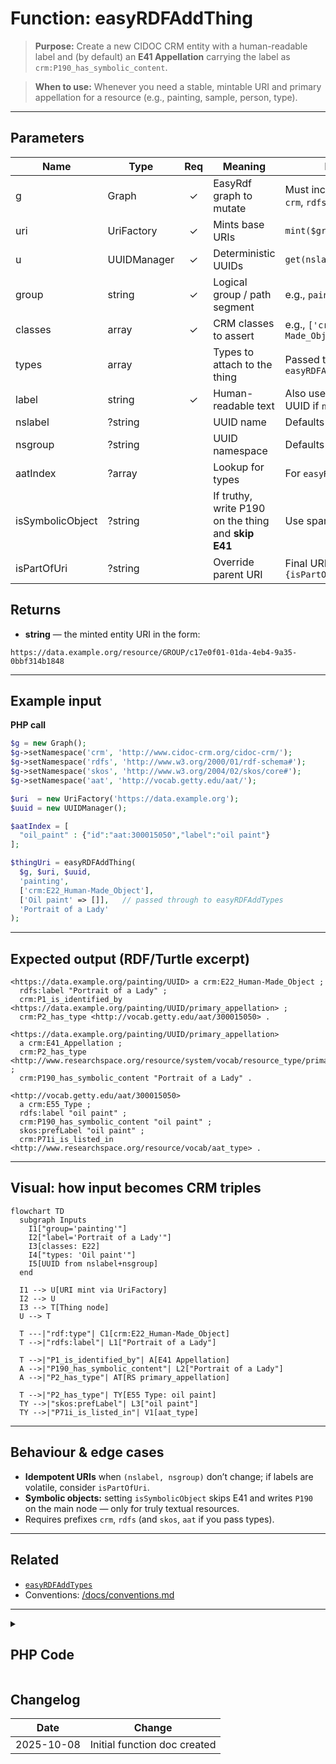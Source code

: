 # Function: easyRDFAddThing

> **Purpose:** Create a new CIDOC CRM entity with a human-readable label and (by default) an **E41 Appellation** carrying the label as `crm:P190_has_symbolic_content`.

> **When to use:** Whenever you need a stable, mintable URI and primary appellation for a resource (e.g., painting, sample, person, type).

---

## Parameters

| Name | Type | Req | Meaning | Notes |
|---|---|:--:|---|---|
| g | Graph | ✓ | EasyRdf graph to mutate | Must include prefixes `crm`, `rdfs` |
| uri | UriFactory | ✓ | Mints base URIs | `mint($group, $uuid)` |
| u | UUIDManager | ✓ | Deterministic UUIDs | `get(nslabel, nsgroup)` |
| group | string | ✓ | Logical group / path segment | e.g., `painting`, `sample` |
| classes | array | ✓ | CRM classes to assert | e.g., `['crm:E22_Human-Made_Object']` |
| types | array |  | Types to attach to the thing | Passed to `easyRDFAddTypes` |
| label | string | ✓ | Human-readable text | Also used to seed UUID if `nslabel` null |
| nslabel | ?string |  | UUID name | Defaults to `label` |
| nsgroup | ?string |  | UUID namespace | Defaults to `group` |
| aatIndex | ?array |  | Lookup for types | For `easyRDFAddTypes` |
| isSymbolicObject | ?string |  | If truthy, write P190 on the thing and **skip E41** | Use sparingly |
| isPartOfUri | ?string |  | Override parent URI | Final URI: `{isPartOfUri}/{group}` |

## Returns
- **string** — the minted entity URI in the form:
```
https://data.example.org/resource/GROUP/c17e0f01-01da-4eb4-9a35-0bbf314b1848
```

---

## Example input

**PHP call**
```php
$g = new Graph();
$g->setNamespace('crm', 'http://www.cidoc-crm.org/cidoc-crm/');
$g->setNamespace('rdfs', 'http://www.w3.org/2000/01/rdf-schema#');
$g->setNamespace('skos', 'http://www.w3.org/2004/02/skos/core#');
$g->setNamespace('aat', 'http://vocab.getty.edu/aat/');

$uri  = new UriFactory('https://data.example.org');
$uuid = new UUIDManager();

$aatIndex = [
  "oil_paint" : {"id":"aat:300015050","label":"oil paint"}
];

$thingUri = easyRDFAddThing(
  $g, $uri, $uuid,
  'painting',
  ['crm:E22_Human-Made_Object'],
  ['Oil paint' => []],   // passed through to easyRDFAddTypes
  'Portrait of a Lady'
);
```

---

## Expected output (RDF/Turtle excerpt)

```turtle
<https://data.example.org/painting/UUID> a crm:E22_Human-Made_Object ;
  rdfs:label "Portrait of a Lady" ;
  crm:P1_is_identified_by <https://data.example.org/painting/UUID/primary_appellation> ;
  crm:P2_has_type <http://vocab.getty.edu/aat/300015050> .

<https://data.example.org/painting/UUID/primary_appellation>
  a crm:E41_Appellation ;
  crm:P2_has_type <http://www.researchspace.org/resource/system/vocab/resource_type/primary_appellation> ;
  crm:P190_has_symbolic_content "Portrait of a Lady" .

<http://vocab.getty.edu/aat/300015050>
  a crm:E55_Type ;
  rdfs:label "oil paint" ;
  crm:P190_has_symbolic_content "oil paint" ;
  skos:prefLabel "oil paint" ;
  crm:P71i_is_listed_in <http://www.researchspace.org/resource/vocab/aat_type> .
```

---

## Visual: how input becomes CRM triples

```mermaid
flowchart TD
  subgraph Inputs
    I1["group='painting'"]
    I2["label='Portrait of a Lady'"]
    I3[classes: E22]
    I4["types: 'Oil paint'"]
    I5[UUID from nslabel+nsgroup]
  end

  I1 --> U[URI mint via UriFactory]
  I2 --> U
  I3 --> T[Thing node]
  U --> T

  T ---|"rdf:type"| C1[crm:E22_Human-Made_Object]
  T -->|"rdfs:label"| L1["Portrait of a Lady"]

  T -->|"P1_is_identified_by"| A[E41 Appellation]
  A -->|"P190_has_symbolic_content"| L2["Portrait of a Lady"]
  A -->|"P2_has_type"| AT[RS primary_appellation]

  T -->|"P2_has_type"| TY[E55 Type: oil paint]
  TY -->|"skos:prefLabel"| L3["oil paint"]
  TY -->|"P71i_is_listed_in"| V1[aat_type]
```

---

## Behaviour & edge cases

- **Idempotent URIs** when `(nslabel, nsgroup)` don’t change; if labels are volatile, consider `isPartOfUri`.
- **Symbolic objects:** setting `isSymbolicObject` skips E41 and writes `P190` on the main node — only for truly textual resources.
- Requires prefixes `crm`, `rdfs` (and `skos`, `aat` if you pass types).

---

## Related

- [`easyRDFAddTypes`](./easyRDFAddTypes.md)
- Conventions: [/docs/conventions.md](../conventions.md)

---
<details>
<summary><h2>PHP Code</h2></summary>
  
```php

// Version 1.0
function easyRDFAddThing (
  Graph $g,
  UriFactory $uri,
  UUIDManager $u,
  string $group,
  array $classes,
  array $types,    
  string $label,    
  ?string $nslabel = null,    
  ?string $nsgroup = null,
  ?array $aatIndex = [],
  ?string $isSymbolicObject = null,
  ?string $isPartOfUri = null
): string {
  
  if (!$nslabel) {$nslabel = $label;}
  if (!$nsgroup) {$nsgroup = $group;}
  
  if ($isPartOfUri)
    {$thingUri = $isPartOfUri."/".$group;}
  else
    {$thingUri = $uri->mint($group, $u->get($nslabel, $nsgroup));}
    
  $g->addLiteral ($thingUri, 'rdfs:label', trim($label));
  
  if ($isSymbolicObject)
    {
    $g->addLiteral ($thingUri, 'crm:P190_has_symbolic_content', trim($label)); 
    }
  else
    {
    $thingAppUri = $thingUri."/primary_appellation";

    $g->addResource ($thingAppUri, 'rdf:type', 'crm:E41_Appellation'); 
    $g->addResource ($thingAppUri, 'crm:P2_has_type', 'http://www.researchspace.org/resource/system/vocab/resource_type/primary_appellation');
    $g->addLiteral ($thingAppUri, 'crm:P190_has_symbolic_content', trim($label)); 
    $g->addResource ($thingUri, 'crm:P1_is_identified_by', $thingAppUri);
    }
  
  foreach ($classes as $k => $c)
    {$g->addResource($thingUri, 'rdf:type', $c);}    
  
  if ($types)
    {easyRDFAddTypes($g, $uri, $u, $types, $thingUri, $aatIndex);}
  
  return $thingUri;
  }
```

</details>

## Changelog

| Date       | Change |
|------------|--------|
| 2025-10-08 | Initial function doc created |
